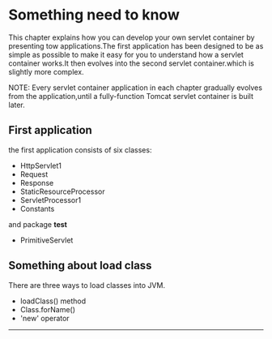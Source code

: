 # Something need to know

This chapter explains how you can develop your own servlet container by presenting tow applications.The first application has been designed to be as simple as possible to make it easy for you to understand how a servlet container works.It then evolves  into the second servlet container.which is slightly more complex.

NOTE: Every servlet container application in each chapter gradually evolves from the application,until a fully-function Tomcat servlet container is built later.

## First application
the first application consists of six classes:
- HttpServlet1
- Request
- Response
- StaticResourceProcessor
- ServletProcessor1
- Constants

and package **test**
- PrimitiveServlet

## Something about load class
There are three ways to load classes into JVM.

- loadClass() method 
- Class.forName()
- 'new' operator


------------------------------------------------------